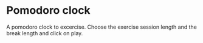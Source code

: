 # Pomodoro clock 

A pomodoro clock to excercise. Choose the exercise session length and the break length and click on play.